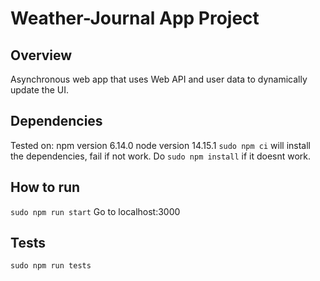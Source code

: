 # Weather-Journal App Project

## Overview
Asynchronous web app that uses Web API and user data to dynamically update the UI. 

## Dependencies
Tested on:
npm version 6.14.0
node version 14.15.1
`sudo npm ci` will install the dependencies, fail if not work. Do `sudo npm install` if it doesnt work.

## How to run 
`sudo npm run start`
Go to localhost:3000 

## Tests
`sudo npm run tests`